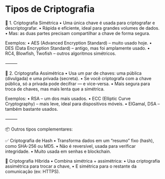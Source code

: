 # Tipos de Criptografia

🔑 1. Criptografia Simétrica
	•	Uma única chave é usada para criptografar e descriptografar.
	•	Rápida e eficiente, ideal para grandes volumes de dados.
	•	Mas: as duas partes precisam compartilhar a chave de forma segura.

Exemplos:
	•	AES (Advanced Encryption Standard) – muito usado hoje.
	•	DES (Data Encryption Standard) – antigo, mas foi amplamente usado.
	•	RC4, Blowfish, Twofish – outros algoritmos simétricos.

⸻

🔐 2. Criptografia Assimétrica
	•	Usa um par de chaves: uma pública (divulgada) e uma privada (secreta).
	•	Se você criptografa com a chave pública, só a privada pode decifrar — e vice-versa.
	•	Mais segura para troca de chaves, mas mais lenta que a simétrica.

Exemplos:
	•	RSA – um dos mais usados.
	•	ECC (Elliptic Curve Cryptography) – mais leve, ideal para dispositivos móveis.
	•	ElGamal, DSA – também bastante usados.

⸻

📦 Outros tipos complementares:

✅ Criptografia de Hash
	•	Transforma dados em um “resumo” fixo (hash), como SHA-256 ou MD5.
	•	Não é reversível, usada para verificar integridade.
	•	Muito usada em senhas e blockchain.

🔗 Criptografia Híbrida
	•	Combina simétrica + assimétrica:
	•	Usa criptografia assimétrica para trocar a chave,
	•	E simétrica para o restante da comunicação (ex: HTTPS).
